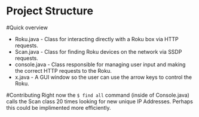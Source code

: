 Project Structure
=================

#Quick overview
<ul>
	<li>Roku.java - Class for interacting directly with a Roku box via HTTP requests.</li>
	<li>Scan.java - Class for finding Roku devices on the network via SSDP requests.</li>
	<li>console.java - Class responsible for managing user input and making the correct HTTP requests to the Roku.</li>
	<li>x.java - A GUI window so the user can use the arrow keys to control the Roku.</li>
</ul>

#Contributing
Right now the `$ find all` command (inside of Console.java) calls the Scan class 20 times looking for new unique IP Addresses.
Perhaps this could be implimented more efficiently.
